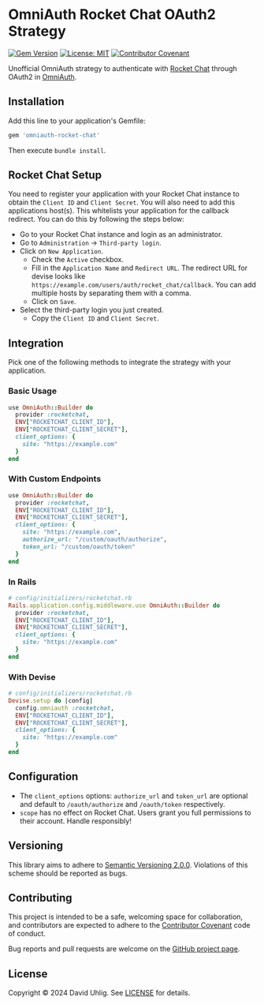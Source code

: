 # OmniAuth Rocket Chat OAuth2 Strategy

[![Gem Version](http://img.shields.io/gem/v/omniauth-rocketchat.svg)][gem]
[![License: MIT](https://img.shields.io/badge/License-MIT-yellow.svg)][license]
[![Contributor Covenant](https://img.shields.io/badge/Contributor%20Covenant-2.1-4baaaa.svg)][contributing]

[gem]: https://rubygems.org/gems/omniauth-rocketchat
[license]: LICENSE
[contributing]: CODE_OF_CONDUCT.md

Unofficial OmniAuth strategy to authenticate with [Rocket Chat](https://rocket.chat/) through OAuth2 in [OmniAuth](https://github.com/omniauth/omniauth).

## Installation

Add this line to your application's Gemfile:

```ruby
gem 'omniauth-rocket-chat'
```

Then execute `bundle install`.

## Rocket Chat Setup

You need to register your application with your Rocket Chat instance to obtain the `Client ID` and `Client Secret`. You will also need to add this applications host(s). This whitelists your application for the callback redirect. You can do this by following the steps below:

* Go to your Rocket Chat instance and login as an administrator.
* Go to `Administration` -> `Third-party login`.
* Click on `New Application`.
  * Check the `Active` checkbox.
  * Fill in the `Application Name` and `Redirect URL`. The redirect URL for devise looks like `https://example.com/users/auth/rocket_chat/callback`. You can add multiple hosts by separating them with a comma.
  * Click on `Save`.
* Select the third-party login you just created.
  * Copy the `Client ID` and `Client Secret`.

## Integration

Pick one of the following methods to integrate the strategy with your application.

### Basic Usage
    
```ruby
use OmniAuth::Builder do
  provider :rocketchat,
  ENV["ROCKETCHAT_CLIENT_ID"],
  ENV["ROCKETCHAT_CLIENT_SECRET"],
  client_options: {
    site: "https://example.com"
  }
end
```

### With Custom Endpoints
```ruby
use OmniAuth::Builder do
  provider :rocketchat,
  ENV["ROCKETCHAT_CLIENT_ID"],
  ENV["ROCKETCHAT_CLIENT_SECRET"],
  client_options: {
    site: "https://example.com",
    authorize_url: "/custom/oauth/authorize",
    token_url: "/custom/oauth/token"
  }
end
```

### In Rails
```ruby
# config/initializers/rocketchat.rb
Rails.application.config.middleware.use OmniAuth::Builder do
  provider :rocketchat,
  ENV["ROCKETCHAT_CLIENT_ID"],
  ENV["ROCKETCHAT_CLIENT_SECRET"],
  client_options: {
    site: "https://example.com"
  }
end
```

### With Devise
```ruby
# config/initializers/rocketchat.rb
Devise.setup do |config|
  config.omniauth :rocketchat,
  ENV["ROCKETCHAT_CLIENT_ID"],
  ENV["ROCKETCHAT_CLIENT_SECRET"],
  client_options: {
    site: "https://example.com"
  }
end
```

## Configuration

* The `client_options` options: `authorize_url` and `token_url` are optional and default to `/oauth/authorize` and `/oauth/token` respectively.
* `scope` has no effect on Rocket Chat. Users grant you full permissions to their account. Handle responsibly!

## Versioning

This library aims to adhere to [Semantic Versioning 2.0.0](http://semver.org/). Violations of this scheme should be reported as bugs.

## Contributing

This project is intended to be a safe, welcoming space for collaboration, and contributors are expected to adhere to the [Contributor Covenant](http://contributor-covenant.org) code of conduct.

Bug reports and pull requests are welcome on the [GitHub project page](https://github.com/david-uhlig/omniauth-rocketchat).

## License

Copyright &copy; 2024 David Uhlig. See [LICENSE][] for details.

[license]: LICENSE

